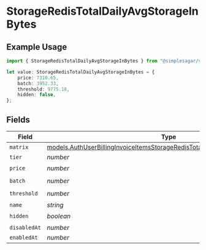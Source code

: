 # StorageRedisTotalDailyAvgStorageInBytes

## Example Usage

```typescript
import { StorageRedisTotalDailyAvgStorageInBytes } from "@simplesagar/vercel/models/authuser.js";

let value: StorageRedisTotalDailyAvgStorageInBytes = {
    price: 7310.65,
    batch: 3952.33,
    threshold: 9775.18,
    hidden: false,
};
```

## Fields

| Field                                                                                                                                                                    | Type                                                                                                                                                                     | Required                                                                                                                                                                 | Description                                                                                                                                                              |
| ------------------------------------------------------------------------------------------------------------------------------------------------------------------------ | ------------------------------------------------------------------------------------------------------------------------------------------------------------------------ | ------------------------------------------------------------------------------------------------------------------------------------------------------------------------ | ------------------------------------------------------------------------------------------------------------------------------------------------------------------------ |
| `matrix`                                                                                                                                                                 | [models.AuthUserBillingInvoiceItemsStorageRedisTotalDailyAvgStorageInBytesMatrix](../models/authuserbillinginvoiceitemsstorageredistotaldailyavgstorageinbytesmatrix.md) | :heavy_minus_sign:                                                                                                                                                       | N/A                                                                                                                                                                      |
| `tier`                                                                                                                                                                   | *number*                                                                                                                                                                 | :heavy_minus_sign:                                                                                                                                                       | N/A                                                                                                                                                                      |
| `price`                                                                                                                                                                  | *number*                                                                                                                                                                 | :heavy_check_mark:                                                                                                                                                       | N/A                                                                                                                                                                      |
| `batch`                                                                                                                                                                  | *number*                                                                                                                                                                 | :heavy_check_mark:                                                                                                                                                       | N/A                                                                                                                                                                      |
| `threshold`                                                                                                                                                              | *number*                                                                                                                                                                 | :heavy_check_mark:                                                                                                                                                       | N/A                                                                                                                                                                      |
| `name`                                                                                                                                                                   | *string*                                                                                                                                                                 | :heavy_minus_sign:                                                                                                                                                       | N/A                                                                                                                                                                      |
| `hidden`                                                                                                                                                                 | *boolean*                                                                                                                                                                | :heavy_check_mark:                                                                                                                                                       | N/A                                                                                                                                                                      |
| `disabledAt`                                                                                                                                                             | *number*                                                                                                                                                                 | :heavy_minus_sign:                                                                                                                                                       | N/A                                                                                                                                                                      |
| `enabledAt`                                                                                                                                                              | *number*                                                                                                                                                                 | :heavy_minus_sign:                                                                                                                                                       | N/A                                                                                                                                                                      |